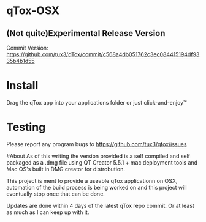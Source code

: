 # qTox-OSX
## (Not quite)Experimental Release Version
Commit Version: https://github.com/tux3/qTox/commit/c568a4db051762c3ec084415194df9335b4b1d55

# Install

Drag the qTox app into your applications folder or just click-and-enjoy™

# Testing
Please report any program bugs to https://github.com/tux3/qtox/issues 

#About
As of this writing the version provided is a self compiled and self packaged as a .dmg file using QT Creator 5.5.1 + mac deployment tools and Mac OS's built in DMG creator for distrobution.

This project is ment to provide a useable qTox applicationn on OSX, automation of the build process is being worked on and this project will eventually stop once that can be done.

Updates are done within 4 days of the latest qTox repo commit. Or at least as much as I can keep up with it.
